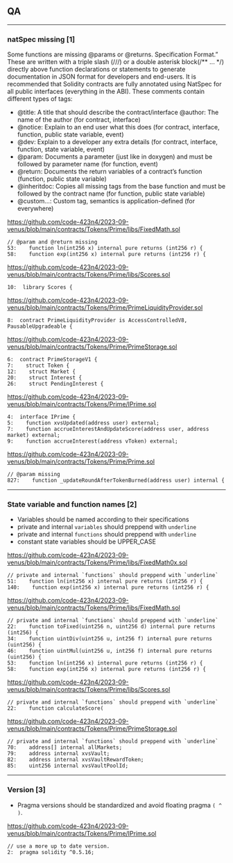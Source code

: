 ## QA
---

### natSpec missing [1]

Some functions are missing @params or @returns. Specification Format.” These are written with a triple slash (///) or a double asterisk block(/** ... */) directly above function declarations or statements to generate documentation in JSON format for developers and end-users. It is recommended that Solidity contracts are fully annotated using NatSpec for all public interfaces (everything in the ABI). These comments contain different types of tags:
- @title: A title that should describe the contract/interface @author: The name of the author (for contract, interface) 
- @notice: Explain to an end user what this does (for contract, interface, function, public state variable, event) 
- @dev: Explain to a developer any extra details (for contract, interface, function, state variable, event) 
- @param: Documents a parameter (just like in doxygen) and must be followed by parameter name (for function, event)
- @return: Documents the return variables of a contract’s function (function, public state variable)
- @inheritdoc: Copies all missing tags from the base function and must be followed by the contract name (for function, public state variable)
- @custom…: Custom tag, semantics is application-defined (for everywhere)

https://github.com/code-423n4/2023-09-venus/blob/main/contracts/Tokens/Prime/libs/FixedMath.sol

```solidity
// @param and @return missing
53:    function ln(int256 x) internal pure returns (int256 r) {
58:    function exp(int256 x) internal pure returns (int256 r) {
```

https://github.com/code-423n4/2023-09-venus/blob/main/contracts/Tokens/Prime/libs/Scores.sol

```solidity
10:  library Scores {
```

https://github.com/code-423n4/2023-09-venus/blob/main/contracts/Tokens/Prime/PrimeLiquidityProvider.sol

```solidity
8:  contract PrimeLiquidityProvider is AccessControlledV8, PausableUpgradeable {
```

https://github.com/code-423n4/2023-09-venus/blob/main/contracts/Tokens/Prime/PrimeStorage.sol

```solidity
6:  contract PrimeStorageV1 {
7:    struct Token {
12:    struct Market {
20:    struct Interest {
26:    struct PendingInterest {
```

https://github.com/code-423n4/2023-09-venus/blob/main/contracts/Tokens/Prime/IPrime.sol

```solidity
4:  interface IPrime {
5:    function xvsUpdated(address user) external;
7:    function accrueInterestAndUpdateScore(address user, address market) external;
9:    function accrueInterest(address vToken) external;
```

https://github.com/code-423n4/2023-09-venus/blob/main/contracts/Tokens/Prime/Prime.sol

```solidity
// @param missing
827:    function _updateRoundAfterTokenBurned(address user) internal {
```

---

### State variable and function names [2]

- Variables should be named according to their specifications
- private and internal `variables` should preppend with `underline`
- private and internal `functions` should preppend with `underline`
- constant state variables should be UPPER_CASE

https://github.com/code-423n4/2023-09-venus/blob/main/contracts/Tokens/Prime/libs/FixedMath0x.sol

```solidity
// private and internal `functions` should preppend with `underline`
51:    function ln(int256 x) internal pure returns (int256 r) {
140:    function exp(int256 x) internal pure returns (int256 r) {
```

https://github.com/code-423n4/2023-09-venus/blob/main/contracts/Tokens/Prime/libs/FixedMath.sol

```solidity
// private and internal `functions` should preppend with `underline`
22:    function toFixed(uint256 n, uint256 d) internal pure returns (int256) {
34:    function uintDiv(uint256 u, int256 f) internal pure returns (uint256) {
46:    function uintMul(uint256 u, int256 f) internal pure returns (uint256) {
53:    function ln(int256 x) internal pure returns (int256 r) {
58:    function exp(int256 x) internal pure returns (int256 r) {
```

https://github.com/code-423n4/2023-09-venus/blob/main/contracts/Tokens/Prime/libs/Scores.sol

```solidity
// private and internal `functions` should preppend with `underline`
22:    function calculateScore(
```

https://github.com/code-423n4/2023-09-venus/blob/main/contracts/Tokens/Prime/PrimeStorage.sol

```solidity
// private and internal `functions` should preppend with `underline`
70:    address[] internal allMarkets;
79:    address internal xvsVault;
82:    address internal xvsVaultRewardToken;
85:    uint256 internal xvsVaultPoolId;
```

---

### Version [3]

- Pragma versions should be standardized and avoid floating pragma `( ^ )`.

https://github.com/code-423n4/2023-09-venus/blob/main/contracts/Tokens/Prime/IPrime.sol

```solidity
// use a more up to date version.
2:  pragma solidity ^0.5.16;
```

